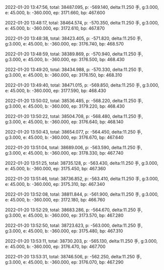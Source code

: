 2022-01-20 13:47:56, total: 38487.095, p: -569.140, delta:11.250 手, g:3.000, e: 45.000, b: -360.000, ep: 3171.660, bp: 467.600

2022-01-20 13:48:17, total: 38464.574, p: -570.350, delta:11.250 手, g:3.000, e: 45.000, b: -360.000, ep: 3172.610, bp: 467.870

2022-01-20 13:48:38, total: 38423.405, p: -571.820, delta:11.250 手, g:3.000, e: 45.000, b: -360.000, ep: 3176.740, bp: 468.570

2022-01-20 13:48:59, total: 38389.869, p: -570.940, delta:11.250 手, g:3.000, e: 45.000, b: -360.000, ep: 3176.500, bp: 468.430

2022-01-20 13:49:20, total: 38434.988, p: -570.330, delta:11.250 手, g:3.000, e: 45.000, b: -360.000, ep: 3176.150, bp: 468.310

2022-01-20 13:49:40, total: 38471.015, p: -569.850, delta:11.250 手, g:3.000, e: 45.000, b: -360.000, ep: 3177.590, bp: 468.430

2022-01-20 13:50:02, total: 38536.485, p: -568.220, delta:11.250 手, g:3.000, e: 45.000, b: -360.000, ep: 3179.220, bp: 468.430

2022-01-20 13:50:22, total: 38504.708, p: -568.480, delta:11.250 手, g:3.000, e: 45.000, b: -360.000, ep: 3176.640, bp: 468.140

2022-01-20 13:50:43, total: 38654.077, p: -564.450, delta:11.250 手, g:3.000, e: 45.000, b: -360.000, ep: 3176.670, bp: 467.640

2022-01-20 13:51:04, total: 38689.006, p: -563.590, delta:11.250 手, g:3.000, e: 45.000, b: -360.000, ep: 3178.330, bp: 467.740

2022-01-20 13:51:25, total: 38735.128, p: -563.430, delta:11.250 手, g:3.000, e: 45.000, b: -360.000, ep: 3175.450, bp: 467.360

2022-01-20 13:51:46, total: 38736.852, p: -563.410, delta:11.250 手, g:3.000, e: 45.000, b: -360.000, ep: 3175.310, bp: 467.340

2022-01-20 13:52:08, total: 38811.844, p: -561.900, delta:11.250 手, g:3.000, e: 45.000, b: -360.000, ep: 3172.180, bp: 466.760

2022-01-20 13:52:29, total: 38683.286, p: -564.670, delta:11.250 手, g:3.000, e: 45.000, b: -360.000, ep: 3173.570, bp: 467.280

2022-01-20 13:52:50, total: 38723.623, p: -563.000, delta:11.250 手, g:3.000, e: 45.000, b: -360.000, ep: 3175.480, bp: 467.310

2022-01-20 13:53:11, total: 38730.203, p: -565.130, delta:11.250 手, g:3.000, e: 45.000, b: -360.000, ep: 3176.470, bp: 467.700

2022-01-20 13:53:31, total: 38746.506, p: -562.250, delta:11.250 手, g:3.000, e: 45.000, b: -360.000, ep: 3176.070, bp: 467.290